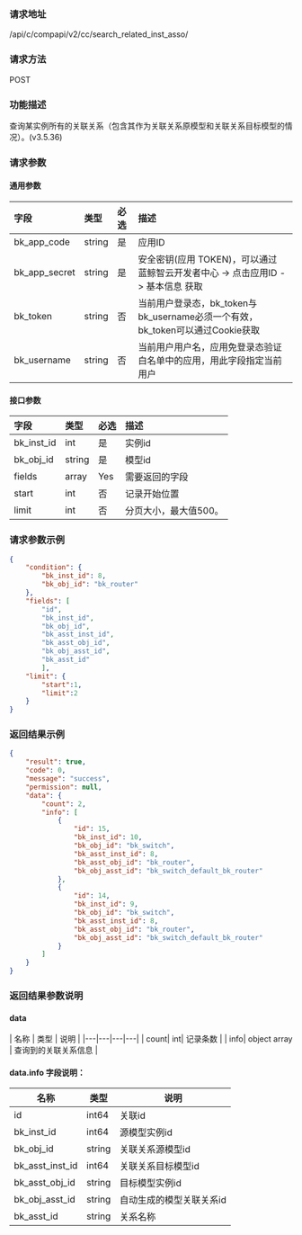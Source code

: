 
### 请求地址

/api/c/compapi/v2/cc/search_related_inst_asso/



### 请求方法

POST


### 功能描述

查询某实例所有的关联关系（包含其作为关联关系原模型和关联关系目标模型的情况）。(v3.5.36)

### 请求参数

#### 通用参数

| 字段          | 类型   | 必选 | 描述                                                         |
| :------------ | :----- | :--- | :----------------------------------------------------------- |
| bk_app_code   | string | 是   | 应用ID                                                       |
| bk_app_secret | string | 是   | 安全密钥(应用 TOKEN)，可以通过 蓝鲸智云开发者中心 -> 点击应用ID -> 基本信息 获取 |
| bk_token      | string | 否   | 当前用户登录态，bk_token与bk_username必须一个有效，bk_token可以通过Cookie获取 |
| bk_username   | string | 否   | 当前用户用户名，应用免登录态验证白名单中的应用，用此字段指定当前用户 |

#### 接口参数

| 字段       | 类型   | 必选 | 描述                     |
| :--------- | :----- | :--- | :----------------------- |
| bk_inst_id | int    | 是   | 实例id                   |
| bk_obj_id  | string | 是   | 模型id                   |
| fields     | array  | Yes   | 需要返回的字段 |
| start      | int    | 否   | 记录开始位置             |
| limit      | int    | 否   | 分页大小，最大值500。    |

### 请求参数示例

```json
{
	"condition": {
        "bk_inst_id": 8,
        "bk_obj_id": "bk_router"
    },
    "fields": [
    	"id",
    	"bk_inst_id",
    	"bk_obj_id",
    	"bk_asst_inst_id",
    	"bk_asst_obj_id",
    	"bk_obj_asst_id",
    	"bk_asst_id"
    	],
    "limit": {
    	"start":1,
    	"limit":2
    }
}
```

### 返回结果示例

```json
{
    "result": true,
    "code": 0,
    "message": "success",
    "permission": null,
    "data": {
        "count": 2,
        "info": [
            {
                "id": 15,
                "bk_inst_id": 10,
                "bk_obj_id": "bk_switch",
                "bk_asst_inst_id": 8,
                "bk_asst_obj_id": "bk_router",
                "bk_obj_asst_id": "bk_switch_default_bk_router"
            },
            {
                "id": 14,
                "bk_inst_id": 9,
                "bk_obj_id": "bk_switch",
                "bk_asst_inst_id": 8,
                "bk_asst_obj_id": "bk_router",
                "bk_obj_asst_id": "bk_switch_default_bk_router"
            }
        ]
    }
}
```

### 返回结果参数说明

#### data

| 名称  | 类型  | 说明 |
|---|---|---|---|
| count| int| 记录条数 |
| info| object array |  查询到的关联关系信息 |

#### data.info 字段说明：
| 名称            | 类型   | 说明                     |
| --------------- | ------ | ------------------------ |
| id              | int64  | 关联id                   |
| bk_inst_id      | int64  | 源模型实例id             |
| bk_obj_id       | string | 关联关系源模型id         |
| bk_asst_inst_id | int64  | 关联关系目标模型id       |
| bk_asst_obj_id  | string | 目标模型实例id           |
| bk_obj_asst_id  | string | 自动生成的模型关联关系id |
| bk_asst_id      | string | 关系名称                 |